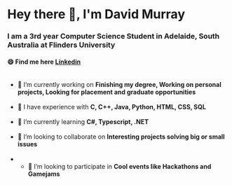 # Hey there 👋, I'm David Murray #
### I am a 3rd year Computer Science Student in Adelaide, South Australia at Flinders University ###

#### 😄 Find me here <a href="https://www.linkedin.com/in/daviddavemurray/">Linkedin</a><br><br> ####

- 🔭 I’m currently working on **Finishing my degree, Working on personal projects, Looking for placement and graduate opportunities**<br><br>
- 💬 I have experience with **C, C++, Java, Python, HTML, CSS, SQL**<br><br>
- 🌱 I’m currently learning **C#, Typescript, .NET**<br><br>
- 👯 I’m looking to collaborate on **Interesting projects solving big or small issues**<br><br>
- - 👯 I’m looking to participate in **Cool events like Hackathons and Gamejams**
